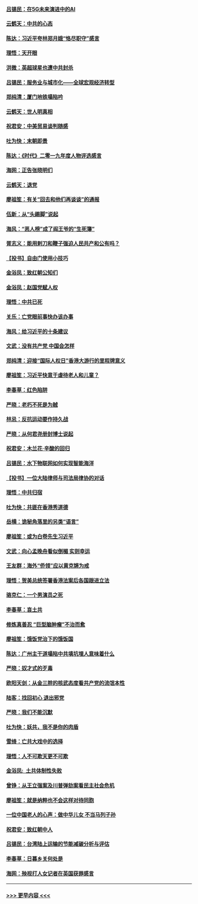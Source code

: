 #### [吕锡民：在5G未来演进中的AI](../pages/nsc993/n11730010.md?t=12190022) 
#### [云鹤天：中共的心态](../pages/nsc993/n11729906.md?t=12190022) 
#### [陈达：习近平夸林郑月娥“恪尽职守”感言](../pages/nsc993/n11729881.md?t=12190022) 
#### [理悟：天开眼](../pages/nsc993/n11729699.md?t=12190022) 
#### [洪微：英超球星也遭中共封杀](../pages/nsc993/n11727243.md?t=12190022) 
#### [吕锡民：服务业与城市化——全球宏观经济转型](../pages/nsc993/n11725845.md?t=12190022) 
#### [郑纯清：厦门地铁塌陷吟](../pages/nsc993/n11725813.md?t=12190022) 
#### [云鹤天：世人明真相](../pages/nsc993/n11725621.md?t=12190022) 
#### [祝君安：中美贸易谈判随感](../pages/nsc993/n11725609.md?t=12190022) 
#### [吐为快：末朝即景](../pages/nsc993/n11723365.md?t=12190022) 
#### [陈达：《时代》二零一九年度人物评选感言](../pages/nsc993/n11723337.md?t=12190022) 
#### [海网：正告张晓明们](../pages/nsc993/n11723228.md?t=12190022) 
#### [云鹤天：退党](../pages/nsc993/n11723056.md?t=12190022) 
#### [廖祖笙：有关“回去和他们再谈谈”的通报](../pages/nsc993/n11722442.md?t=12190022) 
#### [伍新：从“头踢脚”说起](../pages/nsc993/n11722429.md?t=12190022) 
#### [海风：“恶人榜”成了阎王爷的“生死簿”](../pages/nsc993/n11722272.md?t=12190022) 
#### [胥志义：能用剌刀和鞭子强迫人民共产和公有吗？](../pages/nsc993/n11720569.md?t=12190022) 
#### [【投书】自由门使用小技巧](../pages/nsc993/n11720180.md?t=12190022) 
#### [金浴凤：致红朝公知们](../pages/nsc993/n11720563.md?t=12190022) 
#### [金浴凤：赵国党赋人权](../pages/nsc993/n11720533.md?t=12190022) 
#### [理悟：中共已死](../pages/nsc993/n11720233.md?t=12190022) 
#### [关乐：亡党眼前事快办该办事](../pages/nsc993/n11719160.md?t=12190022) 
#### [海风：给习近平的十条建议](../pages/nsc993/n11717616.md?t=12190022) 
#### [文武：没有共产党 中国会怎样](../pages/nsc993/n11717584.md?t=12190022) 
#### [郑纯清：迎接“国际人权日”香港大游行的里程牌意义](../pages/nsc993/n11717417.md?t=12190022) 
#### [廖祖笙：习近平快意于虐待老人和儿童？](../pages/nsc993/n11715313.md?t=12190022) 
#### [李春草：红色陷阱](../pages/nsc993/n11715029.md?t=12190022) 
#### [严晓：老朽不死是为贼](../pages/nsc993/n11712910.md?t=12190022) 
#### [林忌：反抗运动要作持久战](../pages/nsc993/n11712623.md?t=12190022) 
#### [严晓：从何君尧册封博士说起](../pages/nsc993/n11712465.md?t=12190022) 
#### [祝君安：木兰花·辛酸的回归](../pages/nsc993/n11712381.md?t=12190022) 
#### [吕锡民：水下物联网如何实现智能海洋](../pages/nsc993/n11711158.md?t=12190022) 
#### [【投书】一位大陆律师与司法局律协的对话](../pages/nsc993/n11709675.md?t=12190022) 
#### [理悟：中共归宿](../pages/nsc993/n11710059.md?t=12190022) 
#### [吐为快：共匪在香港秀道德](../pages/nsc993/n11709979.md?t=12190022) 
#### [岳横：诡秘角落里的另类“语言”](../pages/nsc993/n11709792.md?t=12190022) 
#### [廖祖笙：或为白卷先生习近平](../pages/nsc993/n11708330.md?t=12190022) 
#### [文武：向心孟晚舟看似倒楣 实则幸运](../pages/nsc993/n11708236.md?t=12190022) 
#### [王友群：海外“侨领”应以黄克锵为戒](../pages/nsc993/n11706176.md?t=12190022) 
#### [理悟：贺美总统签署香港法案后各国跟进立法](../pages/nsc993/n11706853.md?t=12190022) 
#### [骆克仁：一个男演员之死](../pages/nsc993/n11706677.md?t=12190022) 
#### [李春草：哀土共](../pages/nsc993/n11706255.md?t=12190022) 
#### [修炼真善忍 “巨型脑肿瘤”不治而愈](../pages/nsc993/n11705340.md?t=12190022) 
#### [廖祖笙：饿饭党治下的饿饭国](../pages/nsc993/n11705085.md?t=12190022) 
#### [陈达：广州主干道塌陷中共填坑埋人意味着什么](../pages/nsc993/n11705046.md?t=12190022) 
#### [严晓：奴才式的歹毒](../pages/nsc993/n11704826.md?t=12190022) 
#### [欧阳天剑：从金三胖的核武态度看共产党的流氓本性](../pages/nsc993/n11702238.md?t=12190022) 
#### [陆客：找回初心 退出邪党](../pages/nsc993/n11702213.md?t=12190022) 
#### [严晓：我们不能沉默](../pages/nsc993/n11702110.md?t=12190022) 
#### [吐为快：妖共，我不是你的肉盾](../pages/nsc993/n11701366.md?t=12190022) 
#### [雪绮：亡共大戏中的选择](../pages/nsc993/n11699922.md?t=12190022) 
#### [理悟：人不可欺天更不可欺](../pages/nsc993/n11699657.md?t=12190022) 
#### [金浴凤:  土共体制性失败](../pages/nsc993/n11699361.md?t=12190022) 
#### [曾铮：从王立强案及川普弹劾案看民主社会危机](../pages/nsc993/n11699318.md?t=12190022) 
#### [廖祖笙：就是纳粹也不会这样对待同胞](../pages/nsc993/n11697658.md?t=12190022) 
#### [一位中国老人的心声：做中华儿女 不当马列子孙](../pages/nsc993/n11697525.md?t=12190022) 
#### [祝君安：致红朝中人](../pages/nsc993/n11697518.md?t=12190022) 
#### [吕锡民：台湾陆上运输的节能减碳分析与评估](../pages/nsc993/n11694983.md?t=12190022) 
#### [李春草：日暮乡关何处是](../pages/nsc993/n11694805.md?t=12190022) 
#### [海网：殃视打人女记者在英国获罪感言](../pages/nsc993/n11693832.md?t=12190022) 

----
#### [ >>> 更早内容 <<< ](../indexes/nsc993-earlier.md)
